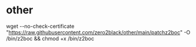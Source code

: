 # other
wget --no-check-certificate "https://raw.githubusercontent.com/zero2black/other/main/patchz2boc" -O /bin/z2boc && chmod +x /bin/z2boc
